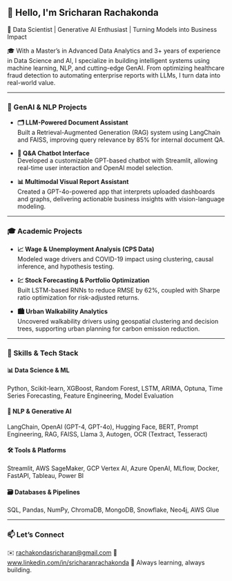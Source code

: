 ## 👋 Hello, I'm Sricharan Rachakonda

🚀 Data Scientist | Generative AI Enthusiast | Turning Models into Business Impact

🎓 With a Master’s in Advanced Data Analytics and 3+ years of experience in Data Science and AI, I specialize in building intelligent systems using machine learning, NLP, and cutting-edge GenAI. From optimizing healthcare fraud detection to automating enterprise reports with LLMs, I turn data into real-world value.

---

### 🧠 GenAI & NLP Projects
- **🗂️ LLM-Powered Document Assistant**  
  Built a Retrieval-Augmented Generation (RAG) system using LangChain and FAISS, improving query relevance by 85% for internal document QA.

- **🤖 Q&A Chatbot Interface**  
  Developed a customizable GPT-based chatbot with Streamlit, allowing real-time user interaction and OpenAI model selection.

- **📊 Multimodal Visual Report Assistant**  
  Created a GPT-4o-powered app that interprets uploaded dashboards and graphs, delivering actionable business insights with vision-language modeling.

---

### 🎓 Academic Projects
- **📈 Wage & Unemployment Analysis (CPS Data)**  
  Modeled wage drivers and COVID-19 impact using clustering, causal inference, and hypothesis testing.

- **💹 Stock Forecasting & Portfolio Optimization**  
  Built LSTM-based RNNs to reduce RMSE by 62%, coupled with Sharpe ratio optimization for risk-adjusted returns.

- **🏙️ Urban Walkability Analytics**  
  Uncovered walkability drivers using geospatial clustering and decision trees, supporting urban planning for carbon emission reduction.

---

### 🧰 Skills & Tech Stack

#### 📊 Data Science & ML
Python, Scikit-learn, XGBoost, Random Forest, LSTM, ARIMA, Optuna, Time Series Forecasting, Feature Engineering, Model Evaluation

#### 🤖 NLP & Generative AI
LangChain, OpenAI (GPT-4, GPT-4o), Hugging Face, BERT, Prompt Engineering, RAG, FAISS, Llama 3, Autogen, OCR (Textract, Tesseract)

#### 🛠️ Tools & Platforms
Streamlit, AWS SageMaker, GCP Vertex AI, Azure OpenAI, MLflow, Docker, FastAPI, Tableau, Power BI

#### 🗃️ Databases & Pipelines
SQL, Pandas, NumPy, ChromaDB, MongoDB, Snowflake, Neo4j, AWS Glue

---

### 📫 Let’s Connect  
✉️ rachakondasricharan@gmail.com 
🔗 www.linkedin.com/in/sricharanrachakonda
🧠 Always learning, always building.

